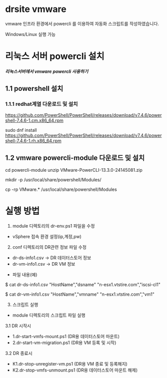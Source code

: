 # drsite vmware

vmware 인프라 환경에서 powercli 를 이용하여 자동화 스크립트를 작성하였습니다.

Windows/Linux 실행 가능

# 리눅스 서버 powercli 설치

##### 리눅스서버에서 vmware powercli 사용하기 

## 1.1 powershell 설치

### 1.1.1 redhat계열 다운로드 및 설치
https://github.com/PowerShell/PowerShell/releases/download/v7.4.6/powershell-7.4.6-1.cm.x86_64.rpm

sudo dnf install https://github.com/PowerShell/PowerShell/releases/download/v7.4.6/powershell-7.4.6-1.rh.x86_64.rpm


## 1.2 vmware powercli-module 다운로드 및 설치

cd powercli-module
unzip VMware-PowerCLI-13.3.0-24145081.zip

mkdir -p /usr/local/share/powershell/Modules/

cp -rp VMware.* /usr/local/share/powershell/Modules


# 실행 방법

1. module 디렉토리의 dr-env.ps1 파일을 수정
- vSphere 접속 환경 설정(ip,계정,pw)

2. conf 디렉토리의 DR관련 정보 파일 수정
- dr-ds-info1.csv -> DR 데이터스토어 정보
- dr-vm-info1.csv -> DR VM 정보
* 파일 내용(예)

$ cat dr-ds-info1.csv
"HostName","dsname"
"n-esx1.vtstire.com","iscsi-cl1"

$ cat dr-vm-info1.csv
"HostName","vmname"
"n-esx1.vtstire.com","vm1"

3. 스크립트 실행
- module 디렉토리의 스크립트 파일 실행

3.1 DR 시작시
- 1.dr-start-vmfs-mount.ps1 (DR용 데이터스토어 마운트)
- 2.dr-start-vm-migration.ps1 (DR용 VM 등록 및 시작)

3.2 DR 종료시
- K1.dr-stop-unregister-vm.ps1 (DR용 VM 종료 및 등록해지)
- K2.dr-stop-vmfs-unmount.ps1 (DR용 데이터스토어 마운트 해제)
